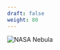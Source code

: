 ```yaml
---
draft: false
weight: 80 
---
```


![NASA Nebula](https://upload.wikimedia.org/wikipedia/commons/6/62/Nasanebula-logo.png)

